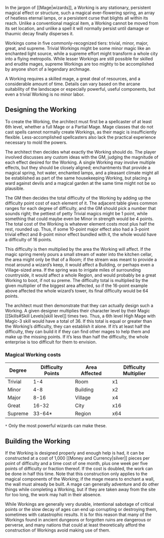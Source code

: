 In the jargon of [[Mage|wizards]], a Working is any stationary, persistent magical effect or structure, such a magical ever-flowering spring, an array of heatless eternal lamps, or a persistent curse that blights all within its reach. Unlike a conventional magical item, a Working cannot be moved from its set location, and unlike a spell it will normally persist until damage or thaumic decay finally disperses it. 

Workings come in five commonly-recognized tiers: trivial, minor, major, great, and supreme. Trivial Workings might be some minor magic like an enchanted light source, while a supreme effort might transform a whole city into a flying metropolis. While lesser Workings are still possible for skilled and erudite mages, supreme Workings are too mighty to be accomplished by anyone short of a legendary archmage.

A Working requires a skilled mage, a great deal of resources, and a considerable amount of time. Details can vary based on the arcane suitability of the landscape or especially powerful, useful components, but even a trivial Working is no minor labor.
## Designing the Working
To create the Working, the architect must first be a spellcaster of at least 6th level, whether a full Mage or a Partial Mage. Mage classes that do not cast spells cannot normally create Workings, as their magic is insufficiently flexible. Less-accomplished spellcasters also lack the practical experience necessary to mold the powers. 

The architect then decides what exactly the Working should do. The player involved discusses any custom ideas with the GM, judging the magnitude of each effect desired for the Working. A single Working may involve multiple effects, but they should be closely aligned; enchantments that provide a magical spring, hot water, enchanted lamps, and a pleasant climate might all be established as part of the same housekeeping Working, but placing a ward against devils and a magical garden at the same time might not be so plausible. 

The GM then decides the total difficulty of the Working by adding up the difficulty point cost of each element of it. The adjacent table gives common ranges for each degree of difficulty, and the GM should pick a number that sounds right; the pettiest of petty Trivial magics might be 1 point, while something that could maybe even be Minor in strength would be 4 points. The total cost of the Working is whatever element costs most plus half the rest, rounded up. Thus, if some 10-point major effect also had a 3-point trivial effect and 8-point minor effect bundled with it, the whole would have a difficulty of 16 points. 

This difficulty is then multiplied by the area the Working will affect. If the magic spring merely pours a small stream of water into the kitchen cellar, the area might only be that of a Room; if the stream was meant to provide a moat around a wizard’s keep, it would affect a Building, or perhaps even a Village-sized area. If the spring was to irrigate miles of surrounding countryside, it would affect a whole Region, and would probably be a great Working to boot, if not su preme. The difficulty total is multiplied by the given multiplier of the biggest area affected, so if the 16-point example above affected the whole wizard’s tower, its final difficulty would be 64 points. 

The architect must then demonstrate that they can actually design such a Working. A given designer multiplies their character level by their Magic [[Skills#Skill Levels|skill level]] times two. Thus, a 6th level High Mage with Magic-3 skill would have a total of 36. If this total is equal or greater than the Working’s difficulty, they can establish it alone. If it’s at least half the difficulty, they can build it if they can find other mages to help them and make up the missing points. If it’s less than half the difficulty, the whole enterprise is too difficult for them to envision.
### Magical Working costs
| Degree  | Difficulty Points | Area Affected | Difficulty Multiplier |
| ------- | ----------------- | ------------- | --------------------- |
| Trivial | 1-4               | Room          | x1                    |
| Minor   | 4-8               | Building      | x2                    |
| Major   | 8-16              | Village       | x4                    |
| Great   | 16-32             | City          | x16                   |
| Supreme | 33-64*            | Region        | x64                   |
`*` Only the most powerful wizards can make these.
## Building the Working
If the Working is designed properly and enough help is had, it can be constructed at a cost of 1,000 [[Money and Currency|silver]] pieces per point of difficulty and a time cost of one month, plus one week per five points of difficulty or fraction thereof. If the cost is doubled, the work can be done in half this time. Note that this construction only applies to the magical components of the Working; if the mage means to enchant a wall, the wall must already be built. A mage can generally adventure and do other things while completing a Working, but if they are taken away from the site for too long, the work may halt in their absence. 

While Workings are generally very durable, intentional sabotage of critical points or the slow decay of ages can end up corrupting or destroying them, sometimes with catastrophic results. It is for this reason that many of the Workings found in ancient dungeons or forgotten ruins are dangerous or perverse, and many nations that could at least theoretically afford the construction of Workings avoid making use of them.